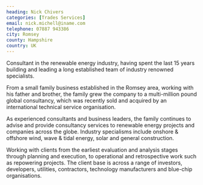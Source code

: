 ```yaml
---
heading: Nick Chivers
categories: [Trades Services]
email: nick.michell@iname.com
telephone: 07887 943386
city: Romsey
county: Hampshire
country: UK
---
```

Consultant in the renewable energy industry, having spent the last 15 years building and leading a long established team of industry renowned specialists.

From a small family business established in the Romsey area, working with his father and brother, the family grew the company to a multi-million pound global consultancy, which was recently sold and acquired by an international technical service organisation.

As experienced consultants and business leaders, the family continues to advise and provide consultancy services to renewable energy projects and companies across the globe. Industry specialisms include onshore & offshore wind, wave & tidal energy, solar and general construction.

Working with clients from the earliest evaluation and analysis stages through planning and execution, to operational and retrospective work such as repowering projects. The client base is across a range of investors, developers, utilities, contractors, technology manufacturers and blue-chip organisations.
